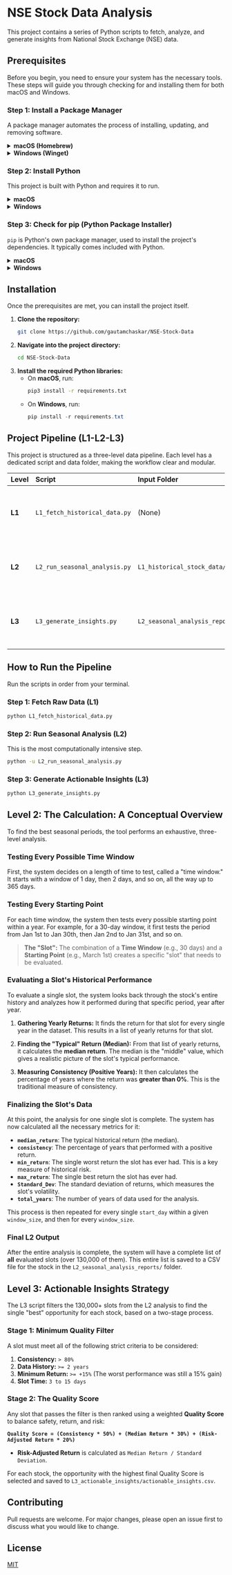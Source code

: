 # NSE Stock Data Analysis

This project contains a series of Python scripts to fetch, analyze, and generate insights from National Stock Exchange (NSE) data.

## Prerequisites

Before you begin, you need to ensure your system has the necessary tools. These steps will guide you through checking for and installing them for both macOS and Windows.

### Step 1: Install a Package Manager

A package manager automates the process of installing, updating, and removing software.

<details>
<summary><strong>macOS (Homebrew)</strong></summary>

*   **To check if you have Homebrew installed**, open your terminal and run:
    ```bash
    brew --version
    ```
*   **If it's installed**, you will see a version number (e.g., `Homebrew 3.6.12`). You can proceed to the next step.
*   **If you get an error** like `command not found: brew`, you need to install it. Run the following command in your terminal:
    ```bash
    /bin/bash -c "$(curl -fsSL https://raw.githubusercontent.com/Homebrew/install/HEAD/install.sh)"
    ```

</details>

<details>
<summary><strong>Windows (Winget)</strong></summary>

*   **To check if you have Winget installed**, open PowerShell and run:
    ```powershell
    winget --version
    ```
*   **If it's installed**, you will see a version number (e.g., `v1.3.2091`). You can proceed to the next step.
*   **If you get an error**, Winget is included by default in modern versions of Windows. You can install or update it from the Microsoft Store by searching for **"App Installer"**.

</details>

### Step 2: Install Python

This project is built with Python and requires it to run.

<details>
<summary><strong>macOS</strong></summary>

*   **To check if you have Python installed**, run:
    ```bash
    python3 --version
    ```
*   **If it's installed**, you will see a version number (e.g., `Python 3.9.7`).
*   **If you get an error**, you can install Python using Homebrew:
    ```bash
    brew install python
    ```

</details>

<details>
<summary><strong>Windows</strong></summary>

*   **To check if you have Python installed**, open PowerShell and run:
    ```powershell
    python --version
    ```
*   **If it's installed**, you will see a version number (e.g., `Python 3.9.7`).
*   **If you get an error**, you can install Python using Winget:
    ```powershell
    winget install Python.Python.3
    ```

</details>

### Step 3: Check for pip (Python Package Installer)

`pip` is Python's own package manager, used to install the project's dependencies. It typically comes included with Python.

<details>
<summary><strong>macOS</strong></summary>

*   **To check if you have pip installed**, run:
    ```bash
    pip3 --version
    ```
*   **If it's installed**, you will see output like `pip 21.3.1 from ...`.
*   **If you get an error**, it's likely your Python installation is incomplete. Try reinstalling Python (Step 2) or run `python3 -m ensurepip --upgrade`.

</details>

<details>
<summary><strong>Windows</strong></summary>

*   **To check if you have pip installed**, run:
    ```powershell
    pip --version
    ```
*   **If it's installed**, you will see output like `pip 21.3.1 from ...`.
*   **If you get an error**, it's likely your Python installation is incomplete. Try reinstalling Python (Step 2) or run `python -m ensurepip --upgrade`.

</details>

## Installation

Once the prerequisites are met, you can install the project itself.

1.  **Clone the repository:**
    ```bash
    git clone https://github.com/gautamchaskar/NSE-Stock-Data
    ```
2.  **Navigate into the project directory:**
    ```bash
    cd NSE-Stock-Data
    ```
3.  **Install the required Python libraries:**
    *   On **macOS**, run:
        ```bash
        pip3 install -r requirements.txt
        ```
    *   On **Windows**, run:
        ```powershell
        pip install -r requirements.txt
        ```

## Project Pipeline (L1-L2-L3)

This project is structured as a three-level data pipeline. Each level has a dedicated script and data folder, making the workflow clear and modular.

| Level | Script | Input Folder | Output Folder | Purpose |
| :--- | :--- | :--- | :--- | :--- |
| **L1** | `L1_fetch_historical_data.py` | (None) | `L1_historical_stock_data/` | Fetches raw historical stock data from yfinance. |
| **L2** | `L2_run_seasonal_analysis.py` | `L1_historical_stock_data/` | `L2_seasonal_analysis_reports/` | Runs an exhaustive seasonal analysis on each stock. |
| **L3** | `L3_generate_insights.py` | `L2_seasonal_analysis_reports/` | `L3_actionable_insights/` | Filters and ranks the L2 data to find actionable insights. |

## How to Run the Pipeline

Run the scripts in order from your terminal.

### Step 1: Fetch Raw Data (L1)
```bash
python L1_fetch_historical_data.py
```

### Step 2: Run Seasonal Analysis (L2)
This is the most computationally intensive step.
```bash
python -u L2_run_seasonal_analysis.py
```

### Step 3: Generate Actionable Insights (L3)
```bash
python L3_generate_insights.py
```

## Level 2: The Calculation: A Conceptual Overview

To find the best seasonal periods, the tool performs an exhaustive, three-level analysis.

### Testing Every Possible Time Window
First, the system decides on a length of time to test, called a "time window." It starts with a window of 1 day, then 2 days, and so on, all the way up to 365 days.

### Testing Every Starting Point
For each time window, the system then tests every possible starting point within a year. For example, for a 30-day window, it first tests the period from Jan 1st to Jan 30th, then Jan 2nd to Jan 31st, and so on.

> **The "Slot":** The combination of a **Time Window** (e.g., 30 days) and a **Starting Point** (e.g., March 1st) creates a specific "slot" that needs to be evaluated.

### Evaluating a Slot's Historical Performance
To evaluate a single slot, the system looks back through the stock's entire history and analyzes how it performed during that specific period, year after year.

1.  **Gathering Yearly Returns:** It finds the return for that slot for every single year in the dataset. This results in a list of yearly returns for that slot.

2.  **Finding the "Typical" Return (Median):** From that list of yearly returns, it calculates the **median return**. The median is the "middle" value, which gives a realistic picture of the slot's typical performance.

3.  **Measuring Consistency (Positive Years):** It then calculates the percentage of years where the return was **greater than 0%**. This is the traditional measure of consistency.

### Finalizing the Slot's Data
At this point, the analysis for one single slot is complete. The system has now calculated all the necessary metrics for it:

- **`median_return`**: The typical historical return (the median).
- **`consistency`**: The percentage of years that performed with a positive return.
- **`min_return`**: The single worst return the slot has ever had. This is a key measure of historical risk.
- **`max_return`**: The single best return the slot has ever had.
- **`Standard_Dev`**: The standard deviation of returns, which measures the slot's volatility.
- **`total_years`**: The number of years of data used for the analysis.

This process is then repeated for every single `start_day` within a given `window_size`, and then for every `window_size`.

### Final L2 Output
After the entire analysis is complete, the system will have a complete list of **all** evaluated slots (over 130,000 of them). This entire list is saved to a CSV file for the stock in the `L2_seasonal_analysis_reports/` folder.

## Level 3: Actionable Insights Strategy

The L3 script filters the 130,000+ slots from the L2 analysis to find the single "best" opportunity for each stock, based on a two-stage process.

### Stage 1: Minimum Quality Filter

A slot must meet all of the following strict criteria to be considered:

1.  **Consistency:** `> 80%`
2.  **Data History:** `>= 2 years`
3.  **Minimum Return:** `>= +15%` (The worst performance was still a 15% gain)
4.  **Slot Time:** `3 to 15 days`

### Stage 2: The Quality Score

Any slot that passes the filter is then ranked using a weighted **Quality Score** to balance safety, return, and risk:

**`Quality Score = (Consistency * 50%) + (Median Return * 30%) + (Risk-Adjusted Return * 20%)`**

- **Risk-Adjusted Return** is calculated as `Median Return / Standard Deviation`.

For each stock, the opportunity with the highest final Quality Score is selected and saved to `L3_actionable_insights/actionable_insights.csv`.

## Contributing

Pull requests are welcome. For major changes, please open an issue first to discuss what you would like to change.

## License

[MIT](https://choosealicense.com/licenses/mit/)
